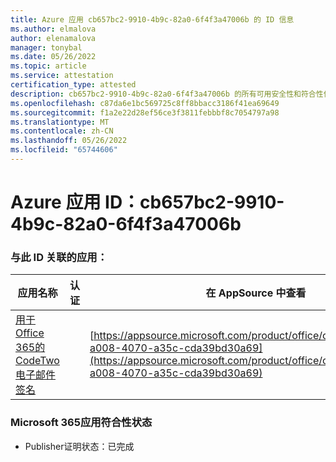 ```yaml
---
title: Azure 应用 cb657bc2-9910-4b9c-82a0-6f4f3a47006b 的 ID 信息
ms.author: elmalova
author: elenamalova
manager: tonybal
ms.date: 05/26/2022
ms.topic: article
ms.service: attestation
certification_type: attested
description: cb657bc2-9910-4b9c-82a0-6f4f3a47006b 的所有可用安全性和符合性信息。
ms.openlocfilehash: c87da6e1bc569725c8ff8bbacc3186f41ea69649
ms.sourcegitcommit: f1a2e22d28ef56ce3f3811febbbf8c7054797a98
ms.translationtype: MT
ms.contentlocale: zh-CN
ms.lasthandoff: 05/26/2022
ms.locfileid: "65744606"
---
```

# <a name="azure-app-id-cb657bc2-9910-4b9c-82a0-6f4f3a47006b"></a>Azure 应用 ID：cb657bc2-9910-4b9c-82a0-6f4f3a47006b


### <a name="apps-associated-with-this-id"></a>与此 ID 关联的应用：
| **应用名称** | **认证** | **在 AppSource 中查看** |
|--------------|---------------|-----------------------|
| [用于Office 365的 CodeTwo 电子邮件签名](../forward/codetwo.3d2daeb9-a008-4070-a35c-cda39bd30a69.md) |  | [https://appsource.microsoft.com/product/office/codetwo.3d2daeb9-a008-4070-a35c-cda39bd30a69](https://appsource.microsoft.com/product/office/codetwo.3d2daeb9-a008-4070-a35c-cda39bd30a69) |

### <a name="microsoft-365-app-compliance-status"></a>Microsoft 365应用符合性状态
- Publisher证明状态：已完成
